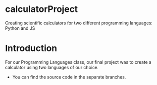 # calculatorProject
Creating scientific calculators for two different programming languages: Python and JS

# Introduction 
For our Programming Languages class, our final project was to create a calculator using two languages of our choice. 
- You can find the source code in the separate branches.
